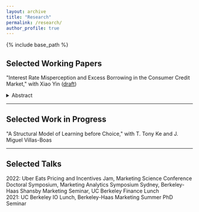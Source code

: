 ```yaml
---
layout: archive
title: "Research"
permalink: /research/
author_profile: true
---
```


{% include base_path %}

Selected Working Papers
-----
"Interest Rate Misperception and Excess Borrowing in the Consumer Credit Market," with Xiao Yin ([draft](https://papers.ssrn.com/sol3/papers.cfm?abstract_id=4256372))
<details>
<summary>Abstract</summary>
<br>
Abstract: We elicit consumer perceptions about the interest rate associated with credit-card borrowing. Combining bank account data and surveys, we find that consumers have very noisy perceptions about the true interest costs associated with credit card debt. Total borrowing decreases with perceived interest rates only for those with negative perception errors. Using an information treatment that informs the true costs of credit-card borrowing, we find that every percentage point decrease in the perceived rate increases borrowing by 143.1 US dollars.
</details>

-----

Selected Work in Progress
-----
"A Structural Model of Learning before Choice," with T. Tony Ke and J. Miguel Villas-Boas

-----

Selected Talks
-----
2022: Uber Eats Pricing and Incentives Jam, Marketing Science Conference Doctoral Symposium, Marketing Analytics Symposium Sydney, Berkeley-Haas Shansby Marketing Seminar, UC Berkeley Finance Lunch\
2021: UC Berkeley IO Lunch, Berkeley-Haas Marketing Summer PhD Seminar
